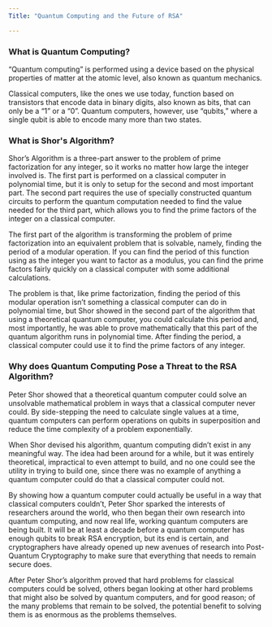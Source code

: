 ```yaml
---
Title: "Quantum Computing and the Future of RSA"

---
```


### What is Quantum Computing?

“Quantum computing” is performed using a device based on the physical properties of matter at the atomic level, also known as quantum mechanics.

Classical computers, like the ones we use today, function based on transistors that encode data in binary digits, also known as bits, that can only be a “1” or a “0”. Quantum computers, however, use “qubits,” where a single qubit is able to encode many more than two states.

### What is Shor's Algorithm?

Shor’s Algorithm is a three-part answer to the problem of prime factorization for any integer, so it works no matter how large the integer involved is. The first part is performed on a classical computer in polynomial time, but it is only to setup for the second and most important part. The second part requires the use of specially constructed quantum circuits to perform the quantum computation needed to find the value needed for the third part, which allows you to find the prime factors of the integer on a classical computer.

The first part of the algorithm is transforming the problem of prime factorization into an equivalent problem that is solvable, namely, finding the period of a modular operation. If you can find the period of this function using as the integer you want to factor as a modulus, you can find the prime factors fairly quickly on a classical computer with some additional calculations.

The problem is that, like prime factorization, finding the period of this modular operation isn’t something a classical computer can do in polynomial time, but Shor showed in the second part of the algorithm that using a theoretical quantum computer, you could calculate this period and, most importantly, he was able to prove mathematically that this part of the quantum algorithm runs in polynomial time. After finding the period, a classical computer could use it to find the prime factors of any integer.

### Why does Quantum Computing Pose a Threat to the RSA Algorithm?

Peter Shor showed that a theoretical quantum computer could solve an unsolvable mathematical problem in ways that a classical computer never could. By side-stepping the need to calculate single values at a time, quantum computers can perform operations on qubits in superposition and reduce the time complexity of a problem exponentially.

When Shor devised his algorithm, quantum computing didn’t exist in any meaningful way. The idea had been around for a while, but it was entirely theoretical, impractical to even attempt to build, and no one could see the utility in trying to build one, since there was no example of anything a quantum computer could do that a classical computer could not.

By showing how a quantum computer could actually be useful in a way that classical computers couldn’t, Peter Shor sparked the interests of researchers around the world, who then began their own research into quantum computing, and now real life, working quantum computers are being built. It will be at least a decade before a quantum computer has enough qubits to break RSA encryption, but its end is certain, and cryptographers have already opened up new avenues of research into Post-Quantum Cryptography to make sure that everything that needs to remain secure does.

After Peter Shor’s algorithm proved that hard problems for classical computers could be solved, others began looking at other hard problems that might also be solved by quantum computers, and for good reason; of the many problems that remain to be solved, the potential benefit to solving them is as enormous as the problems themselves.
